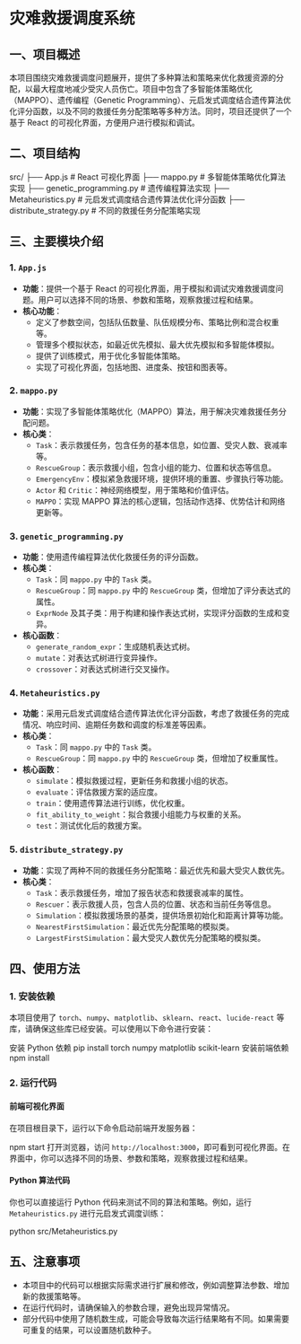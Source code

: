 # 灾难救援调度系统

## 一、项目概述
本项目围绕灾难救援调度问题展开，提供了多种算法和策略来优化救援资源的分配，以最大程度地减少受灾人员伤亡。项目中包含了多智能体策略优化（MAPPO）、遗传编程（Genetic Programming）、元启发式调度结合遗传算法优化评分函数，以及不同的救援任务分配策略等多种方法。同时，项目还提供了一个基于 React 的可视化界面，方便用户进行模拟和调试。

## 二、项目结构

src/
├── App.js              # React 可视化界面
├── mappo.py            # 多智能体策略优化算法实现
├── genetic_programming.py  # 遗传编程算法实现
├── Metaheuristics.py   # 元启发式调度结合遗传算法优化评分函数
├── distribute_strategy.py  # 不同的救援任务分配策略实现

## 三、主要模块介绍

### 1. `App.js`
- **功能**：提供一个基于 React 的可视化界面，用于模拟和调试灾难救援调度问题。用户可以选择不同的场景、参数和策略，观察救援过程和结果。
- **核心功能**：
  - 定义了参数空间，包括队伍数量、队伍规模分布、策略比例和混合权重等。
  - 管理多个模拟状态，如最近优先模拟、最大优先模拟和多智能体模拟。
  - 提供了训练模式，用于优化多智能体策略。
  - 实现了可视化界面，包括地图、进度条、按钮和图表等。

### 2. `mappo.py`
- **功能**：实现了多智能体策略优化（MAPPO）算法，用于解决灾难救援任务分配问题。
- **核心类**：
  - `Task`：表示救援任务，包含任务的基本信息，如位置、受灾人数、衰减率等。
  - `RescueGroup`：表示救援小组，包含小组的能力、位置和状态等信息。
  - `EmergencyEnv`：模拟紧急救援环境，提供环境的重置、步骤执行等功能。
  - `Actor` 和 `Critic`：神经网络模型，用于策略和价值评估。
  - `MAPPO`：实现 MAPPO 算法的核心逻辑，包括动作选择、优势估计和网络更新等。

### 3. `genetic_programming.py`
- **功能**：使用遗传编程算法优化救援任务的评分函数。
- **核心类**：
  - `Task`：同 `mappo.py` 中的 `Task` 类。
  - `RescueGroup`：同 `mappo.py` 中的 `RescueGroup` 类，但增加了评分表达式的属性。
  - `ExprNode` 及其子类：用于构建和操作表达式树，实现评分函数的生成和变异。
- **核心函数**：
  - `generate_random_expr`：生成随机表达式树。
  - `mutate`：对表达式树进行变异操作。
  - `crossover`：对表达式树进行交叉操作。

### 4. `Metaheuristics.py`
- **功能**：采用元启发式调度结合遗传算法优化评分函数，考虑了救援任务的完成情况、响应时间、逾期任务数和调度的标准差等因素。
- **核心类**：
  - `Task`：同 `mappo.py` 中的 `Task` 类。
  - `RescueGroup`：同 `mappo.py` 中的 `RescueGroup` 类，但增加了权重属性。
- **核心函数**：
  - `simulate`：模拟救援过程，更新任务和救援小组的状态。
  - `evaluate`：评估救援方案的适应度。
  - `train`：使用遗传算法进行训练，优化权重。
  - `fit_ability_to_weight`：拟合救援小组能力与权重的关系。
  - `test`：测试优化后的救援方案。

### 5. `distribute_strategy.py`
- **功能**：实现了两种不同的救援任务分配策略：最近优先和最大受灾人数优先。
- **核心类**：
  - `Task`：表示救援任务，增加了报告状态和救援衰减率的属性。
  - `Rescuer`：表示救援人员，包含人员的位置、状态和当前任务等信息。
  - `Simulation`：模拟救援场景的基类，提供场景初始化和距离计算等功能。
  - `NearestFirstSimulation`：最近优先分配策略的模拟类。
  - `LargestFirstSimulation`：最大受灾人数优先分配策略的模拟类。

## 四、使用方法

### 1. 安装依赖
本项目使用了 `torch`、`numpy`、`matplotlib`、`sklearn`、`react`、`lucide-react` 等库，请确保这些库已经安装。可以使用以下命令进行安装：

安装 Python 依赖
pip install torch numpy matplotlib scikit-learn
安装前端依赖
npm install

### 2. 运行代码

#### 前端可视化界面
在项目根目录下，运行以下命令启动前端开发服务器：

npm start
打开浏览器，访问 `http://localhost:3000`，即可看到可视化界面。在界面中，你可以选择不同的场景、参数和策略，观察救援过程和结果。

#### Python 算法代码
你也可以直接运行 Python 代码来测试不同的算法和策略。例如，运行 `Metaheuristics.py` 进行元启发式调度训练：

python src/Metaheuristics.py

## 五、注意事项
- 本项目中的代码可以根据实际需求进行扩展和修改，例如调整算法参数、增加新的救援策略等。
- 在运行代码时，请确保输入的参数合理，避免出现异常情况。
- 部分代码中使用了随机数生成，可能会导致每次运行结果略有不同。如果需要可重复的结果，可以设置随机数种子。